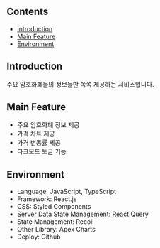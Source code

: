 ## Contents

- [Introduction](#introduction)
- [Main Feature](#main-feature)
- [Environment](#environment)

## Introduction

주요 암호화폐들의 정보들만 쏙쏙 제공하는 서비스입니다.

## Main Feature

- 주요 암호화폐 정보 제공
- 가격 차트 제공
- 가격 변동률 제공
- 다크모드 토글 기능

## Environment

- Language: JavaScript, TypeScript
- Framework: React.js
- CSS: Styled Components
- Server Data State Management: React Query
- State Management: Recoil
- Other Library: Apex Charts
- Deploy: Github
